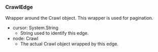 ### CrawlEdge
Wrapper around the Crawl object. This wrapper is used for pagination.

- cursor: System.String
  - String used to identify this edge.
- node: Crawl
  - The actual Crawl object wrapped by this edge.
